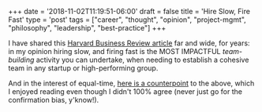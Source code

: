 +++
date = '2018-11-02T11:19:51-06:00'
draft = false
title = 'Hire Slow, Fire Fast'
type = 'post'
tags = ["career", "thought", "opinion", "project-mgmt", "philosophy", "leadership", "best-practice"]
+++


I have shared this [Harvard Business Review article](https://hbr.org/2014/03/hire-slow-fire-fast) far and wide, for years: in my opinion hiring slow, and firing fast is the MOST IMPACTFUL *team-building* activity you can undertake, when needing to establish a cohesive team in any startup or high-performing group.  <br /> 

And in the interest of equal-time, [here is a counterpoint](https://www.linkedin.com/pulse/hire-slow-fire-fast-lazy-leadership-tom-deierlein/) to the above, which I enjoyed reading even though I didn't 100% agree (never just go for the confirmation bias, y'know!).